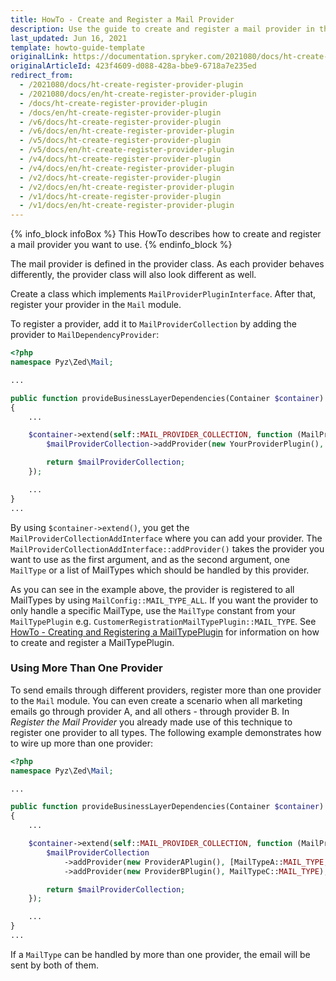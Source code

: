 ```yaml
---
title: HowTo - Create and Register a Mail Provider
description: Use the guide to create and register a mail provider in the Mail module.
last_updated: Jun 16, 2021
template: howto-guide-template
originalLink: https://documentation.spryker.com/2021080/docs/ht-create-register-provider-plugin
originalArticleId: 423f4609-d088-428a-bbe9-6718a7e235ed
redirect_from:
  - /2021080/docs/ht-create-register-provider-plugin
  - /2021080/docs/en/ht-create-register-provider-plugin
  - /docs/ht-create-register-provider-plugin
  - /docs/en/ht-create-register-provider-plugin
  - /v6/docs/ht-create-register-provider-plugin
  - /v6/docs/en/ht-create-register-provider-plugin
  - /v5/docs/ht-create-register-provider-plugin
  - /v5/docs/en/ht-create-register-provider-plugin
  - /v4/docs/ht-create-register-provider-plugin
  - /v4/docs/en/ht-create-register-provider-plugin
  - /v2/docs/ht-create-register-provider-plugin
  - /v2/docs/en/ht-create-register-provider-plugin
  - /v1/docs/ht-create-register-provider-plugin
  - /v1/docs/en/ht-create-register-provider-plugin
---
```


{% info_block infoBox %}
This HowTo describes how to create and register a mail provider you want to use.
{% endinfo_block %}

The mail provider is defined in the provider class. As each provider behaves differently, the provider class will also look different as well.

Create a class which implements `MailProviderPluginInterface`. After that, register your provider in the `Mail` module.

To register a provider, add it to `MailProviderCollection` by adding the provider to `MailDependencyProvider`:

```php
<?php
namespace Pyz\Zed\Mail;

...

public function provideBusinessLayerDependencies(Container $container)
{
    ...

    $container->extend(self::MAIL_PROVIDER_COLLECTION, function (MailProviderCollectionAddInterface $mailProviderCollection) {
        $mailProviderCollection->addProvider(new YourProviderPlugin(), MailConfig::MAIL_TYPE_ALL);

        return $mailProviderCollection;
    });

    ...
}
...
```

By using `$container->extend()`, you get the `MailProviderCollectionAddInterface` where you can add your provider. The `MailProviderCollectionAddInterface::addProvider()` takes the provider you want to use as the first argument, and as the second argument, one `MailType` or a list of MailTypes which should be handled by this provider.

As you can see in the example above, the provider is registered to all MailTypes by using `MailConfig::MAIL_TYPE_ALL`. If you want the provider to only handle a specific MailType, use the `MailType` constant from your `MailTypePlugin` e.g. `CustomerRegistrationMailTypePlugin::MAIL_TYPE`. See [HowTo - Creating and Registering a MailTypePlugin](/docs/scos/dev/tutorials-and-howtos/howtos/howto-create-and-register-a-mailtypeplugin.html) for information on how to create and register a MailTypePlugin.

### Using More Than One Provider
To send emails through different providers, register more than one provider to the `Mail` module. You can even create a scenario when all marketing emails go through provider A, and all others - through provider B. In *Register the Mail Provider* you already made use of this technique to register one provider to all types. The following example demonstrates how to wire up more than one provider:

```php
<?php
namespace Pyz\Zed\Mail;

...

public function provideBusinessLayerDependencies(Container $container)
{
    ...

    $container->extend(self::MAIL_PROVIDER_COLLECTION, function (MailProviderCollectionAddInterface $mailProviderCollection) {
        $mailProviderCollection
            ->addProvider(new ProviderAPlugin(), [MailTypeA::MAIL_TYPE, MailTypeB::MAIL_TYPE])
            ->addProvider(new ProviderBPlugin(), MailTypeC::MAIL_TYPE);

        return $mailProviderCollection;
    });

    ...
}
...
```

If a `MailType` can be handled by more than one provider, the email will be sent by both of them.

<!--
See also:

* HowTo - Create and Register a MailTypePlugin
* Tutorial - Sending a Mail
* -->
